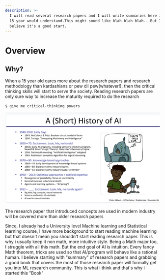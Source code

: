 ```yaml
---
description: >-
  I will read several research papers and I will write summaries here in a way a
  15 year would understand.This might sound like blah blah blah...But I strongly
  believe it's a good start.
---
```


# Overview

## Why?

When a 15 year old cares more about the research papers and research methodology than kardashians or pew dii pew\(whatever!\), then the critical thinking skills will start to serve the society. Reading research papers are only sure way to increase the maturity required to do the research 



```
$ give me critical-thinking powers
```

![I will try to read research paper on this sequence ](.gitbook/assets/screen-shot-2018-12-31-at-9.15.38-pm.png)

The research paper that introduced concepts are used in modern industry will be covered more than older research papers

Since, I already had a University level Machine learning and Statistical learning course, I have more background to start reading machine learning but that doesn't mean you shouldn't start reading research paper. This is why i usually keep it non math, more intuitive style. Being a Math major too, I struggle with all this math. But the end goal of AI is intuition. Every fancy Math theorem, tricks are used so that AI/program will behave like a rational human. I believe starting with "summary" of research papers and grabbing a good book that covers the most of those research paper will formally get you into ML research community. This is what i think and that's why i started this "Book"

